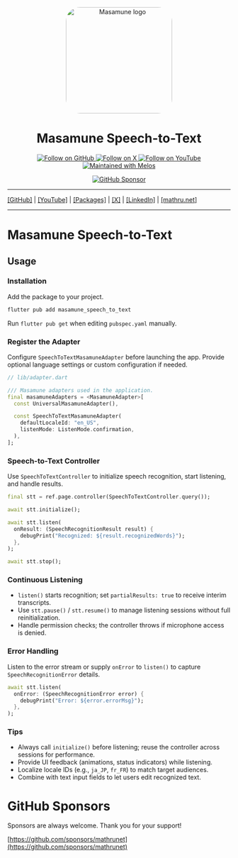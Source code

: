 <p align="center">
  <a href="https://mathru.net">
    <img width="240px" src="https://raw.githubusercontent.com/mathrunet/flutter_masamune/master/.github/images/icon.png" alt="Masamune logo" style="border-radius: 32px"s><br/>
  </a>
  <h1 align="center">Masamune Speech-to-Text</h1>
</p>

<p align="center">
  <a href="https://github.com/mathrunet">
    <img src="https://img.shields.io/static/v1?label=GitHub&message=Follow&logo=GitHub&color=333333&link=https://github.com/mathrunet" alt="Follow on GitHub" />
  </a>
  <a href="https://x.com/mathru">
    <img src="https://img.shields.io/static/v1?label=@mathru&message=Follow&logo=X&color=0F1419&link=https://x.com/mathru" alt="Follow on X" />
  </a>
  <a href="https://www.youtube.com/c/mathrunetchannel">
    <img src="https://img.shields.io/static/v1?label=YouTube&message=Follow&logo=YouTube&color=FF0000&link=https://www.youtube.com/c/mathrunetchannel" alt="Follow on YouTube" />
  </a>
  <a href="https://github.com/invertase/melos">
    <img src="https://img.shields.io/static/v1?label=maintained%20with&message=melos&color=FF1493&link=https://github.com/invertase/melos" alt="Maintained with Melos" />
  </a>
</p>

<p align="center">
  <a href="https://github.com/sponsors/mathrunet"><img src="https://img.shields.io/static/v1?label=Sponsor&message=%E2%9D%A4&logo=GitHub&color=ff69b4&link=https://github.com/sponsors/mathrunet" alt="GitHub Sponsor" /></a>
</p>

---

[[GitHub]](https://github.com/mathrunet) | [[YouTube]](https://www.youtube.com/c/mathrunetchannel) | [[Packages]](https://pub.dev/publishers/mathru.net/packages) | [[X]](https://x.com/mathru) | [[LinkedIn]](https://www.linkedin.com/in/mathrunet/) | [[mathru.net]](https://mathru.net)

---

# Masamune Speech-to-Text

## Usage

### Installation

Add the package to your project.

```bash
flutter pub add masamune_speech_to_text
```

Run `flutter pub get` when editing `pubspec.yaml` manually.

### Register the Adapter

Configure `SpeechToTextMasamuneAdapter` before launching the app. Provide optional language settings or custom configuration if needed.

```dart
// lib/adapter.dart

/// Masamune adapters used in the application.
final masamuneAdapters = <MasamuneAdapter>[
  const UniversalMasamuneAdapter(),

  const SpeechToTextMasamuneAdapter(
    defaultLocaleId: "en_US",
    listenMode: ListenMode.confirmation,
  ),
];
```

### Speech-to-Text Controller

Use `SpeechToTextController` to initialize speech recognition, start listening, and handle results.

```dart
final stt = ref.page.controller(SpeechToTextController.query());

await stt.initialize();

await stt.listen(
  onResult: (SpeechRecognitionResult result) {
    debugPrint("Recognized: ${result.recognizedWords}");
  },
);

await stt.stop();
```

### Continuous Listening

- `listen()` starts recognition; set `partialResults: true` to receive interim transcripts.
- Use `stt.pause()` / `stt.resume()` to manage listening sessions without full reinitialization.
- Handle permission checks; the controller throws if microphone access is denied.

### Error Handling

Listen to the error stream or supply `onError` to `listen()` to capture `SpeechRecognitionError` details.

```dart
await stt.listen(
  onError: (SpeechRecognitionError error) {
    debugPrint("Error: ${error.errorMsg}");
  },
);
```

### Tips

- Always call `initialize()` before listening; reuse the controller across sessions for performance.
- Provide UI feedback (animations, status indicators) while listening.
- Localize locale IDs (e.g., `ja_JP`, `fr_FR`) to match target audiences.
- Combine with text input fields to let users edit recognized text.

# GitHub Sponsors

Sponsors are always welcome. Thank you for your support!

[https://github.com/sponsors/mathrunet](https://github.com/sponsors/mathrunet)